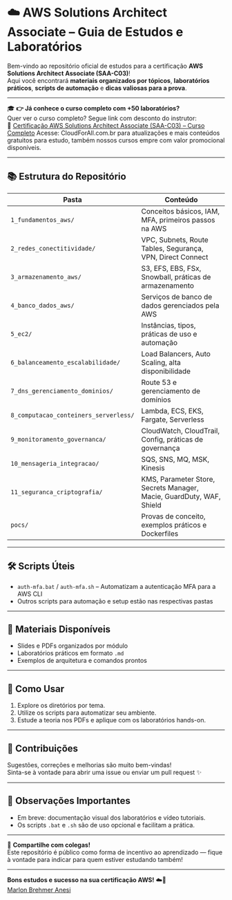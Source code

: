 # ☁️ AWS Solutions Architect Associate – Guia de Estudos e Laboratórios

Bem-vindo ao repositório oficial de estudos para a certificação **AWS Solutions Architect Associate (SAA-C03)**!  
Aqui você encontrará **materiais organizados por tópicos**, **laboratórios práticos**, **scripts de automação** e **dicas valiosas para a prova**.

---

🎓 **👉 Já conhece o curso completo com +50 laboratórios?**  
Quer ver o curso completo? Segue link com desconto do instrutor:  
🔗 [Certificação AWS Solutions Architect Associate (SAA-C03) – Curso Completo](http://cloudforall.com.br/saa.html)
Acesse: CloudForAll.com.br para atualizações e mais conteúdos gratuitos para estudo, também nossos cursos empre com valor promocional disponíveis.

---

## 📚 Estrutura do Repositório

| Pasta | Conteúdo |
|-------|----------|
| `1_fundamentos_aws/` | Conceitos básicos, IAM, MFA, primeiros passos na AWS |
| `2_redes_conectitividade/` | VPC, Subnets, Route Tables, Segurança, VPN, Direct Connect |
| `3_armazenamento_aws/` | S3, EFS, EBS, FSx, Snowball, práticas de armazenamento |
| `4_banco_dados_aws/` | Serviços de banco de dados gerenciados pela AWS |
| `5_ec2/` | Instâncias, tipos, práticas de uso e automação |
| `6_balanceamento_escalabilidade/` | Load Balancers, Auto Scaling, alta disponibilidade |
| `7_dns_gerenciamento_dominios/` | Route 53 e gerenciamento de domínios |
| `8_computacao_conteiners_serverless/` | Lambda, ECS, EKS, Fargate, Serverless |
| `9_monitoramento_governanca/` | CloudWatch, CloudTrail, Config, práticas de governança |
| `10_mensageria_integracao/` | SQS, SNS, MQ, MSK, Kinesis |
| `11_seguranca_criptografia/` | KMS, Parameter Store, Secrets Manager, Macie, GuardDuty, WAF, Shield |
| `pocs/` | Provas de conceito, exemplos práticos e Dockerfiles |

---

## 🛠️ Scripts Úteis

- `auth-mfa.bat` / `auth-mfa.sh` – Automatizam a autenticação MFA para a AWS CLI
- Outros scripts para automação e setup estão nas respectivas pastas

---

## 📄 Materiais Disponíveis

- Slides e PDFs organizados por módulo
- Laboratórios práticos em formato `.md`
- Exemplos de arquitetura e comandos prontos

---

## 🚀 Como Usar

1. Explore os diretórios por tema.
2. Utilize os scripts para automatizar seu ambiente.
3. Estude a teoria nos PDFs e aplique com os laboratórios hands-on.

---

## 🧠 Contribuições

Sugestões, correções e melhorias são muito bem-vindas!  
Sinta-se à vontade para abrir uma issue ou enviar um pull request ✨

---

## 📢 Observações Importantes

- Em breve: documentação visual dos laboratórios e vídeo tutoriais.
- Os scripts `.bat` e `.sh` são de uso opcional e facilitam a prática.

---

💬 **Compartilhe com colegas!**  
Este repositório é público como forma de incentivo ao aprendizado — fique à vontade para indicar para quem estiver estudando também!

---

**Bons estudos e sucesso na sua certificação AWS!** ☁️🚀  
[Marlon Brehmer Anesi](https://www.linkedin.com/in/marlon-anesi/)
